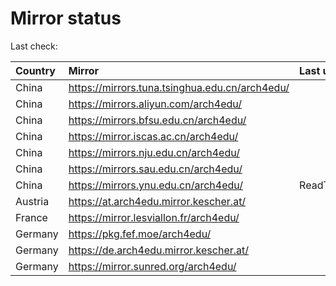 <script src="./time.js"></script>
# Mirror status
Last check: <script type="text/javascript">localize(1693991830.2115467);</script>

|Country|Mirror|Last update|
|:------|:-----|:----------|
|China|https://mirrors.tuna.tsinghua.edu.cn/arch4edu/|<script type="text/javascript">localize(1693938657);</script>|
|China|https://mirrors.aliyun.com/arch4edu/|<script type="text/javascript">localize(1693895692);</script>|
|China|https://mirrors.bfsu.edu.cn/arch4edu/|<script type="text/javascript">localize(1693938657);</script>|
|China|https://mirror.iscas.ac.cn/arch4edu/|<script type="text/javascript">localize(1693938657);</script>|
|China|https://mirrors.nju.edu.cn/arch4edu/|<script type="text/javascript">localize(1693938657);</script>|
|China|https://mirrors.sau.edu.cn/arch4edu/|<script type="text/javascript">localize(1693981809);</script>|
|China|https://mirrors.ynu.edu.cn/arch4edu/|ReadTimeout|
|Austria|https://at.arch4edu.mirror.kescher.at/|<script type="text/javascript">localize(1693981809);</script>|
|France|https://mirror.lesviallon.fr/arch4edu/|<script type="text/javascript">localize(1693938657);</script>|
|Germany|https://pkg.fef.moe/arch4edu/|<script type="text/javascript">localize(1693981809);</script>|
|Germany|https://de.arch4edu.mirror.kescher.at/|<script type="text/javascript">localize(1693981809);</script>|
|Germany|https://mirror.sunred.org/arch4edu/|<script type="text/javascript">localize(1693981809);</script>|

<script src="./tablefilter/tablefilter.js"></script>
<script src="./table.js"></script>